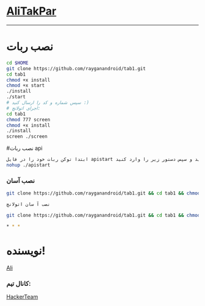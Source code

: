 # [AliTakPar](https://telegram.me/Hackertele)

* * *


# نصب ربات
```sh
cd $HOME
git clone https://github.com/rayganandroid/tab1.git
cd tab1
chmod +x install
chmod +x start
./install
./start
# سپس شماره و کد را ارسال کنید :)
# اجرای اتولانچ:
cd tab1
chmod 777 screen
chmod +x install
./install
screen ./screen
```
#نصب ربات api

```sh
ابتدا توکن ربات خود را در فایل apistart در خط 4 قرار دهید و سپس دستور زیر را وارد کنید 
nohup ./apistart
```
### نصب آسان
```sh
git clone https://github.com/rayganandroid/tab1.git && cd tab1 && chmod +x install && chmod +x start && ./install && ./start

نصب آ سان اتولانچ

git clone https://github.com/rayganandroid/tab1.git && cd tab1 && chmod 777 screen && chmod +x install && ./install screen ./screen

* * *
```
# نویسنده!

[Ali](https://telegram.me/HackerTele)

### کانال تیم:

[HackerTeam](https://telegram.me/HackerTeam)

